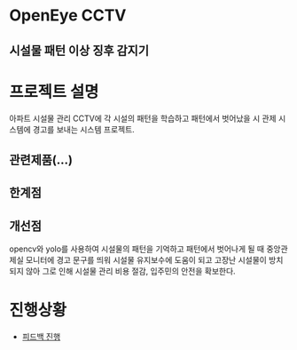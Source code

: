 OpenEye CCTV
===
시설물 패턴 이상 징후 감지기
---
# 프로젝트 설명
아파트 시설물 관리 CCTV에 각 시설의 패턴을 학습하고 패턴에서 벗어났을 시 관제 시스템에 경고를 보내는 시스템 프로젝트.

## 관련제품(...)

## 한계점

## 개선점

opencv와 yolo를 사용하여 시설물의 패턴을 기억하고 패턴에서 벗어나게 될 때 중앙관제실 모니터에 경고 문구를 띄워 시설물 유지보수에 도움이 되고 고장난 시설물이 방치되지 않아 그로 인해 시설물 관리 비용 절감, 입주민의 안전을 확보한다.

# 진행상황
- [피드백 진행](/feedback/250814.md)